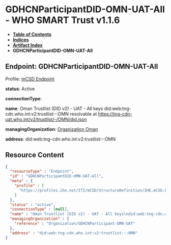 # GDHCNParticipantDID-OMN-UAT-All - WHO SMART Trust v1.1.6

* [**Table of Contents**](toc.md)
* [**Indices**](indices.md)
* [**Artifact Index**](artifacts.md)
* **GDHCNParticipantDID-OMN-UAT-All**

## Endpoint: GDHCNParticipantDID-OMN-UAT-All

Profile: [mCSD Endpoint](https://profiles.ihe.net/ITI/mCSD/4.0.0/StructureDefinition-IHE.mCSD.Endpoint.html)

**status**: Active

**connectionType**: 

**name**: Oman Trustlist (DID v2) - UAT - All keys did:web:tng-cdn.who.int:v2:trustlist:-:OMN resolvable at https://tng-cdn-uat.who.int/v2/trustlist/-/OMN/did.json

**managingOrganization**: [Organization Oman](Organization-GDHCNParticipant-OMN-UAT.md)

**address**: did:web:tng-cdn.who.int:v2:trustlist:-:OMN



## Resource Content

```json
{
  "resourceType" : "Endpoint",
  "id" : "GDHCNParticipantDID-OMN-UAT-All",
  "meta" : {
    "profile" : [
      "https://profiles.ihe.net/ITI/mCSD/StructureDefinition/IHE.mCSD.Endpoint"
    ]
  },
  "status" : "active",
  "connectionType" : [null],
  "name" : "Oman Trustlist (DID v2) - UAT - All keys\ndid:web:tng-cdn.who.int:v2:trustlist:-:OMN\nresolvable at https://tng-cdn-uat.who.int/v2/trustlist/-/OMN/did.json",
  "managingOrganization" : {
    "reference" : "Organization/GDHCNParticipant-OMN-UAT"
  },
  "address" : "did:web:tng-cdn.who.int:v2:trustlist:-:OMN"
}

```
